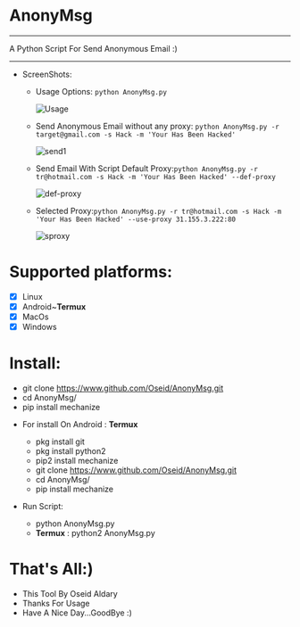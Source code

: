 # AnonyMsg
***
 A Python Script For Send Anonymous Email :)
***

- ScreenShots:

   * Usage Options: ```python AnonyMsg.py```
   
      ![Usage](https://user-images.githubusercontent.com/29546157/48670911-f5365d00-eb28-11e8-95ad-5389d4207dd6.PNG)

   * Send Anonymous Email without any proxy: ```python AnonyMsg.py -r target@gmail.com -s Hack -m 'Your Has Been Hacked'```
   
      ![send1](https://user-images.githubusercontent.com/29546157/48670937-a63cf780-eb29-11e8-90ae-bbea8b2ea066.PNG)
      
   * Send Email With Script Default Proxy:```python AnonyMsg.py -r tr@hotmail.com -s Hack -m 'Your Has Been Hacked' --def-proxy```
   
      ![def-proxy](https://user-images.githubusercontent.com/29546157/48670981-25323000-eb2a-11e8-8188-9399588fcab7.PNG)
      
   * Selected Proxy:```python AnonyMsg.py -r tr@hotmail.com -s Hack -m 'Your Has Been Hacked' --use-proxy 31.155.3.222:80```
   
      ![sproxy](https://user-images.githubusercontent.com/29546157/48671042-e650aa00-eb2a-11e8-9199-c6fd4b49a7b9.PNG)

# Supported platforms:
- [x] Linux
- [x] Android~**Termux**
- [x] MacOs
- [x] Windows

# Install:
 * git clone https://www.github.com/Oseid/AnonyMsg.git
 * cd AnonyMsg/
 * pip install mechanize
 
 - For install On Android : **Termux**
   * pkg install git
   * pkg install python2
   * pip2 install mechanize
   * git clone https://www.github.com/Oseid/AnonyMsg.git
   * cd AnonyMsg/
   * pip install mechanize

 - Run Script:
     * python AnonyMsg.py
     - **Termux** : python2 AnonyMsg.py

# That's All:)
   * This Tool By Oseid Aldary
   * Thanks For Usage
   * Have A Nice Day...GoodBye :)
     
